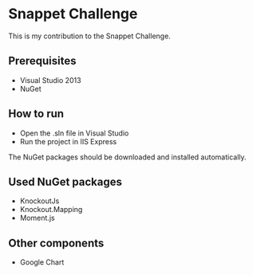 # Snappet Challenge

This is my contribution to the Snappet Challenge.

## Prerequisites
- Visual Studio 2013 
- NuGet

## How to run
- Open the .sln file in Visual Studio
- Run the project in IIS Express

The NuGet packages should be downloaded and installed automatically.

## Used NuGet packages
- KnockoutJs
- Knockout.Mapping
- Moment.js

## Other components
- Google Chart